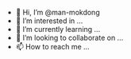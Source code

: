 - 👋 Hi, I’m @man-mokdong
- 👀 I’m interested in ...
- 🌱 I’m currently learning ...
- 💞️ I’m looking to collaborate on ...
- 📫 How to reach me ...

<!---
man-mokdong/man-mokdong is a ✨ special ✨ repository because its `README.md` (this file) appears on your GitHub profile.
You can click the Preview link to take a look at your changes.
--->
